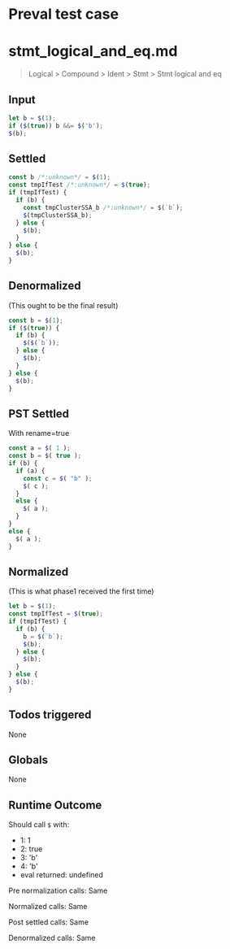 # Preval test case

# stmt_logical_and_eq.md

> Logical > Compound > Ident > Stmt > Stmt logical and eq
>
>

## Input

`````js filename=intro
let b = $(1);
if ($(true)) b &&= $('b');
$(b);
`````


## Settled


`````js filename=intro
const b /*:unknown*/ = $(1);
const tmpIfTest /*:unknown*/ = $(true);
if (tmpIfTest) {
  if (b) {
    const tmpClusterSSA_b /*:unknown*/ = $(`b`);
    $(tmpClusterSSA_b);
  } else {
    $(b);
  }
} else {
  $(b);
}
`````


## Denormalized
(This ought to be the final result)

`````js filename=intro
const b = $(1);
if ($(true)) {
  if (b) {
    $($(`b`));
  } else {
    $(b);
  }
} else {
  $(b);
}
`````


## PST Settled
With rename=true

`````js filename=intro
const a = $( 1 );
const b = $( true );
if (b) {
  if (a) {
    const c = $( "b" );
    $( c );
  }
  else {
    $( a );
  }
}
else {
  $( a );
}
`````


## Normalized
(This is what phase1 received the first time)

`````js filename=intro
let b = $(1);
const tmpIfTest = $(true);
if (tmpIfTest) {
  if (b) {
    b = $(`b`);
    $(b);
  } else {
    $(b);
  }
} else {
  $(b);
}
`````


## Todos triggered


None


## Globals


None


## Runtime Outcome


Should call `$` with:
 - 1: 1
 - 2: true
 - 3: 'b'
 - 4: 'b'
 - eval returned: undefined

Pre normalization calls: Same

Normalized calls: Same

Post settled calls: Same

Denormalized calls: Same
